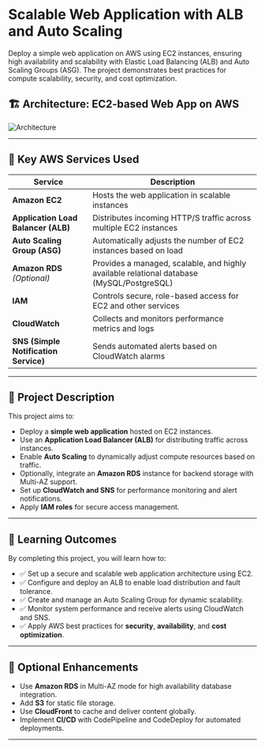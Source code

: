 # Scalable Web Application with ALB and Auto Scaling
Deploy a simple web application on AWS using EC2 instances, ensuring high availability and scalability with Elastic Load Balancing (ALB) and Auto Scaling Groups (ASG). The project demonstrates best practices for compute scalability, security, and cost optimization.

## 🏗️ Architecture: EC2-based Web App on AWS

![Architecture ](https://github.com/user-attachments/assets/8eac6a10-f872-4a85-9664-9e8e468b6281)


---

## 🔧 Key AWS Services Used

| Service | Description |
|--------|-------------|
| **Amazon EC2** | Hosts the web application in scalable instances |
| **Application Load Balancer (ALB)** | Distributes incoming HTTP/S traffic across multiple EC2 instances |
| **Auto Scaling Group (ASG)** | Automatically adjusts the number of EC2 instances based on load |
| **Amazon RDS** *(Optional)* | Provides a managed, scalable, and highly available relational database (MySQL/PostgreSQL) |
| **IAM** | Controls secure, role-based access for EC2 and other services |
| **CloudWatch** | Collects and monitors performance metrics and logs |
| **SNS (Simple Notification Service)** | Sends automated alerts based on CloudWatch alarms |

---

## 📝 Project Description

This project aims to:

- Deploy a **simple web application** hosted on EC2 instances.
- Use an **Application Load Balancer (ALB)** for distributing traffic across instances.
- Enable **Auto Scaling** to dynamically adjust compute resources based on traffic.
- Optionally, integrate an **Amazon RDS** instance for backend storage with Multi-AZ support.
- Set up **CloudWatch and SNS** for performance monitoring and alert notifications.
- Apply **IAM roles** for secure access management.

---

## 🎯 Learning Outcomes

By completing this project, you will learn how to:

- ✅ Set up a secure and scalable web application architecture using EC2.
- ✅ Configure and deploy an ALB to enable load distribution and fault tolerance.
- ✅ Create and manage an Auto Scaling Group for dynamic scalability.
- ✅ Monitor system performance and receive alerts using CloudWatch and SNS.
- ✅ Apply AWS best practices for **security**, **availability**, and **cost optimization**.

---

## 📌 Optional Enhancements

- Use **Amazon RDS** in Multi-AZ mode for high availability database integration.
- Add **S3** for static file storage.
- Use **CloudFront** to cache and deliver content globally.
- Implement **CI/CD** with CodePipeline and CodeDeploy for automated deployments.

---
